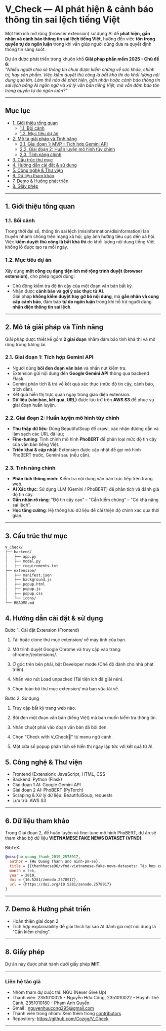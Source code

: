 
#  V_Check — AI phát hiện & cảnh báo thông tin sai lệch tiếng Việt

Một tiện ích mở rộng (browser extension) sử dụng AI để **phát hiện, gắn nhãn và cảnh báo thông tin sai lệch tiếng Việt**, hướng đến việc **tôn trọng quyền tự do ngôn luận** trong khi vẫn giúp người dùng đưa ra quyết định thông tin sáng suốt.

 Dự án được phát triển trong khuôn khổ **Giải pháp phần mềm 2025 - Chủ đề 6**:  
*“Nhiều người chia sẻ thông tin chưa được kiểm chứng về sức khỏe, chính trị, hay sản
phẩm. Việc kiểm duyệt thủ công là bất khả thi do khối lượng nội dung quá lớn.
Làm thế nào để phát hiện, gắn nhãn hoặc cảnh báo thông tin sai lệch bằng AI ngôn ngữ và xử lý văn bản tiếng Việt, mà vẫn đảm bảo tôn trọng quyền tự do ngôn luận?”*

---

##  Mục lục
- [1. Giới thiệu tổng quan](#1-giới-thiệu-tổng-quan)
  - [1.1. Bối cảnh](#11-bối-cảnh)
  - [1.2. Mục tiêu dự án](#12-mục-tiêu-dự-án)
- [2. Mô tả giải pháp và Tính năng](#2-mô-tả-giải-pháp-và-tính-năng)
  - [2.1. Giai đoạn 1: MVP - Tích hợp Gemini API](#21-giai-đoạn-1-mvp---tích-hợp-gemini-api)
  - [2.2. Giai đoạn 2: Huấn luyện mô hình tùy chỉnh](#22-giai-đoạn-2-huấn-luyện-mô-hình-tùy-chỉnh)
  - [2.3. Tính năng chính](#23-tính-năng-chính)
- [3. Cấu trúc thư mục](#3-cấu-trúc-thư-mục)
- [4. Hướng dẫn cài đặt & sử dụng](#4-hướng-dẫn-cài-đặt--sử-dụng)
- [5. Công nghệ & Thư viện](#5-công-nghệ--thư-viện)
- [6. Dữ liệu tham khảo](#6-dữ-liệu-tham-khảo)
- [7. Demo & Hướng phát triển](#7-demo--hướng-phát-triển)
- [8. Giấy phép](#8-giấy-phép)

---

## 1. Giới thiệu tổng quan

### 1.1. Bối cảnh  
Trong thời đại số, thông tin sai lệch (misinformation/disinformation) lan truyền nhanh chóng trên mạng xã hội, gây ảnh hưởng tiêu cực đến xã hội.  
Việc **kiểm duyệt thủ công là bất khả thi** do khối lượng nội dung tiếng Việt khổng lồ được tạo ra mỗi ngày.

### 1.2. Mục tiêu dự án  
Xây dựng **một công cụ dạng tiện ích mở rộng trình duyệt (browser extension)**, cho phép người dùng:
- Chủ động kiểm tra độ tin cậy của một đoạn văn bản bất kỳ.
- Nhận được **cảnh báo và gợi ý xác thực từ AI**.  
Giải pháp **không kiểm duyệt hay gỡ bỏ nội dung**, mà **gắn nhãn và cung cấp cảnh báo**, đảm bảo **tự do ngôn luận** trong khi hỗ trợ người dùng **nhận diện thông tin sai lệch**.

---

## 2. Mô tả giải pháp và Tính năng

Giải pháp được thiết kế gồm **2 giai đoạn** nhằm đảm bảo tính khả thi và mở rộng trong tương lai.

### 2.1. Giai đoạn 1: Tích hợp Gemini API
- Người dùng **bôi đen đoạn văn bản** và nhấn nút kiểm tra.
- Extension gửi nội dung đến **Google Gemini API** thông qua backend Flask.
- Gemini phân tích & trả về kết quả xác thực (mức độ tin cậy, cảnh báo, trích dẫn).
- Kết quả hiển thị trực quan ngay trong giao diện extension.
- **Dữ liệu (văn bản, kết quả, URL)** được lưu trữ trên **AWS S3** để phục vụ giai đoạn huấn luyện.

### 2.2. Giai đoạn 2: Huấn luyện mô hình tùy chỉnh
- **Thu thập dữ liệu**: Dùng BeautifulSoup để crawl, xác nhận đường dẫn và làm sạch các URL đã lưu;
- **Fine-tuning**: Tinh chỉnh mô hình **PhoBERT** để phân loại mức độ tin cậy của văn bản tiếng Việt.
- **Triển khai & cập nhật**: Extension được cập nhật để gọi mô hình PhoBERT trước, Gemini sau (nếu cần).

### 2.3. Tính năng chính
- **Phân tích thông minh**: Kiểm tra nội dung văn bản trực tiếp trên trang web.  
- **AI Xác thực**: Sử dụng LLM (Gemini / PhoBERT) để phân tích và đánh giá độ tin cậy.  
- **Gắn nhãn rõ ràng**: "Độ tin cậy cao" – "Cần kiểm chứng" – "Có khả năng sai lệch".  
- **Học tăng cường**: Hệ thống lưu dữ liệu để cải thiện độ chính xác qua thời gian.

---

## 3. Cấu trúc thư mục

```bash
V_Check/
├── backend/
│   ├── app.py
│   ├── model.py
│   ├── requirements.txt
├── extension/
│   ├── manifest.json
│   ├── background.js
│   ├── popup.html
│   ├── popup.js
│   ├── popup.css
│   └── icons/
└── README.md
```

## 4. Hướng dẫn cài đặt & sử dụng
Bước 1. Cài đặt Extension (Frontend)

 1. Tải hoặc clone thư mục extension/ về máy tính của bạn.
 
 2. Mở trình duyệt Google Chrome và truy cập vào trang: chrome://extensions/.
 
 3. Ở góc trên bên phải, bật Developer mode (Chế độ dành cho nhà phát triển).
 
 4. Nhấn vào nút Load unpacked (Tải tiện ích đã giải nén).
 
 5. Chọn toàn bộ thư mục extension/ mà bạn vừa tải về.

Bước 2. Sử dụng
 1. Truy cập bất kỳ trang web nào.
 
 2. Bôi đen một đoạn văn bản (tiếng Việt) mà bạn muốn kiểm tra thông tin.
 
 3. Nhấn chuột phải vào đoạn văn bản đã bôi đen.
 
 4. Chọn "Check with V_Check🤔" từ menu ngữ cảnh.
 
 5. Một cửa sổ popup phân tích sẽ hiển thị ngay lập tức với kết quả từ AI.
 
## 5. Công nghệ & Thư viện

- Frontend (Extension): JavaScript, HTML, CSS
- Backend: Python (Flask)
- Giai đoạn 1 AI: Google Gemini API
- Giai đoạn 2 AI: PhoBERT (PyTorch)
- Scraping & Xử lý dữ liệu: BeautifulSoup, requests
- Lưu trữ: AWS S3

---

## 6. Dữ liệu tham khảo

Trong Giai đoạn 2, để huấn luyện và fine-tune mô hình PhoBERT, dự án sẽ tham khảo bộ dữ liệu **VIETNAMESE FAKE NEWS DATASET (VFND)**.

BibTeX:

```bibtex
@misc{ho_quang_thanh_2019_2578917,
  author = {Ho Quang Thanh and ninh-pm-se},
  title = {{thanhhocse96/vfnd-vietnamese-fake-news-datasets: Tập hợp các bài báo tiếng Việt và các bài post Facebook phân loại 2 nhãn Thật \\& Giả (228 bài)}},
  month = feb,
  year = 2019,
  doi = {10.5281/zenodo.2578917},
  url = {https://doi.org/10.5281/zenodo.2578917}
}
```

---

## 7. Demo & Hướng phát triển
- Hoàn thiện giai đoạn 2
- Tích hợp explainability để giải thích tại sao AI đánh giá một nội dung là "Cần kiểm chứng".

---

## 8. Giấy phép

Dự án này được phát hành dưới giấy phép **MIT**.

---

### Liên hệ tác giả

- Nhóm tham dự cuộc thi: NGU (Never Give Up)
- Thành viên: 2351010025 - Nguyễn Hữu Công, 2351010022 - Huỳnh Thế Cảnh, 2351010180 - Phạm Anh Quyền
- Gmail : nguyenhuucong295@gmail.com
- Thành viên trong nhóm: Xem thêm trong [contributors](https://github.com/Cozgg/V_Check/graphs/contributors)
- Repository: https://github.com/Cozgg/V_Check

---

